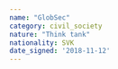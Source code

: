 ```yaml
---
name: "GlobSec"
category: civil_society
nature: "Think tank"
nationality: SVK
date_signed: '2018-11-12'
---
```

    